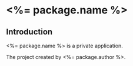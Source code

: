 # <%= package.name %>

## Introduction

<%= package.name %> is a private application.

The project created by <%= package.author %>.
